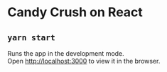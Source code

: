 # Candy Crush on React

## `yarn start`

Runs the app in the development mode.\
Open [http://localhost:3000](http://localhost:3000) to view it in the browser.
